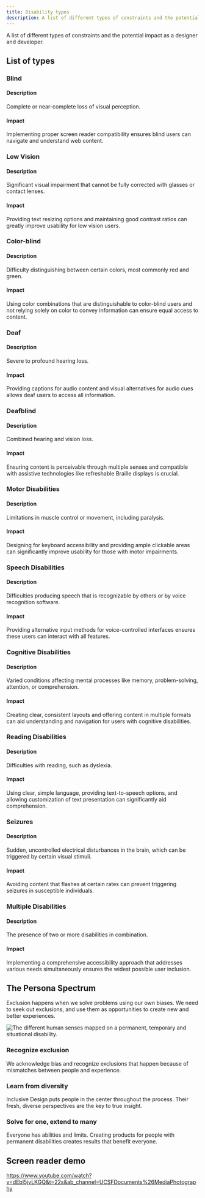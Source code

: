 ```yaml
---
title: Disability types
description: A list of different types of constraints and the potential impact as a designer and developer.
---
```


A list of different types of constraints and the potential impact as a designer and developer.

## List of types

### Blind

#### Description

Complete or near-complete loss of visual perception.

#### Impact

Implementing proper screen reader compatibility ensures blind users can navigate and understand web content.

### Low Vision

#### Description

Significant visual impairment that cannot be fully corrected with glasses or contact lenses.

#### Impact

Providing text resizing options and maintaining good contrast ratios can greatly improve usability for low vision users.

### Color-blind

#### Description

Difficulty distinguishing between certain colors, most commonly red and green.

#### Impact

Using color combinations that are distinguishable to color-blind users and not relying solely on color to convey information can ensure equal access to content.

### Deaf

#### Description

Severe to profound hearing loss.

#### Impact

Providing captions for audio content and visual alternatives for audio cues allows deaf users to access all information.

### Deafblind

#### Description

Combined hearing and vision loss.

#### Impact

Ensuring content is perceivable through multiple senses and compatible with assistive technologies like refreshable Braille displays is crucial.

### Motor Disabilities

#### Description

Limitations in muscle control or movement, including paralysis.

#### Impact

Designing for keyboard accessibility and providing ample clickable areas can significantly improve usability for those with motor impairments.

### Speech Disabilities

#### Description

Difficulties producing speech that is recognizable by others or by voice recognition software.

#### Impact

Providing alternative input methods for voice-controlled interfaces ensures these users can interact with all features.

### Cognitive Disabilities

#### Description

Varied conditions affecting mental processes like memory, problem-solving, attention, or comprehension.

#### Impact

Creating clear, consistent layouts and offering content in multiple formats can aid understanding and navigation for users with cognitive disabilities.

### Reading Disabilities

#### Description

Difficulties with reading, such as dyslexia.

#### Impact

Using clear, simple language, providing text-to-speech options, and allowing customization of text presentation can significantly aid comprehension.

### Seizures

#### Description

Sudden, uncontrolled electrical disturbances in the brain, which can be triggered by certain visual stimuli.

#### Impact

Avoiding content that flashes at certain rates can prevent triggering seizures in susceptible individuals.

### Multiple Disabilities

#### Description

The presence of two or more disabilities in combination.

#### Impact

Implementing a comprehensive accessibility approach that addresses various needs simultaneously ensures the widest possible user inclusion.

## The Persona Spectrum

Exclusion happens when we solve problems using our own biases. We need to seek out exclusions, and use them as
opportunities to create new and better experiences.

![The different human senses mapped on a permanent, temporary and situational disability.](../../../assets/images/persona-spectrum.jpg)

### Recognize exclusion

We acknowledge bias and recognize exclusions that happen because of mismatches between people and experience.

### Learn from diversity

Inclusive Design puts people in the center throughout the process. Their fresh, diverse perspectives are the key to true
insight.

### Solve for one, extend to many

Everyone has abilities and limits. Creating products for people with permanent disabilities creates results that benefit everyone.

## Screen reader demo

<https://www.youtube.com/watch?v=dEbl5jvLKGQ&t=22s&ab_channel=UCSFDocuments%26MediaPhotography>
